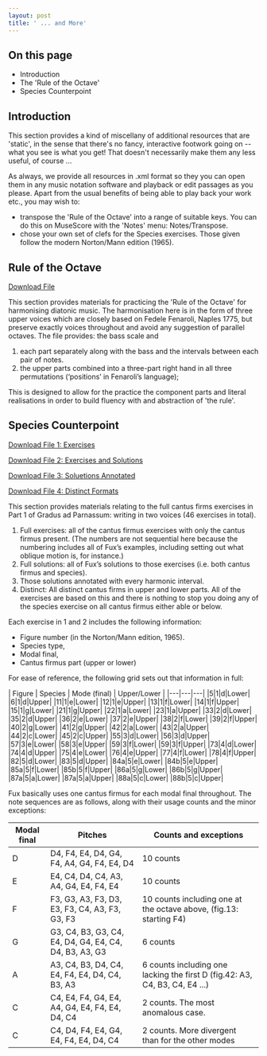 ```yaml
---
layout: post
title: ' ... and More'
---
```


## On this page
- Introduction
- The 'Rule of the Octave'
- Species Counterpoint

## Introduction

This section provides a kind of miscellany of additional resources that are 'static', in the sense that there's no fancy, interactive footwork going on -- what you see is what you get! That doesn't necessarily make them any less useful, of course ...

As always, we provide all resources in .xml format so they you can open them in any music notation software and playback or edit passages as you please. Apart from the usual benefits of being able to play back your work etc., you may wish to:
- transpose the 'Rule of the Octave' into a range of suitable keys. You can do this on MuseScore with the 'Notes' menu: Notes/Transpose.
- chose your own set of clefs for the Species exercises. Those given follow the modern Norton/Mann edition (1965).

## Rule of the Octave
<a href="/ROTO/Rule_of_the_Octave.xml" download="ROTO.mxl">Download File</a>

This section provides materials for practicing the 'Rule of the Octave' for harmonising diatonic music.
The harmonisation here is in the form of three upper voices which are closely based on Fedele Fenaroli, Naples 1775, but preserve exactly voices throughout and avoid any suggestion of parallel octaves.
The file provides: the bass scale and
1. each part separately along with the bass and the intervals between each pair of notes.
2. the upper parts combined into a three-part right hand in all three permutations (‘positions’ in Fenaroli’s language);

This is designed to allow for the practice the component parts and literal realisations in order to build fluency with and abstraction of 'the rule'.

## Species Counterpoint
<a href="/and-more/species/Exercises.mxl" download="Species_Ex.mxl">Download File 1: Exercises</a>

<a href="/and-more/species/Solutions.mxl" download="Species_Ex_Soln.mxl">Download File 2: Exercises and Solutions</a>

<a href="/and-more/species/Annotated.mxl" download="Species_Annotated.mxl">Download File 3: Soluetions Annotated</a>

<a href="/and-more/species/Distinct.mxl" download="Species_Distinct.mxl">Download File 4: Distinct Formats</a>

This section provides materials relating to the full cantus firms exercises in Part 1 of Gradus ad Parnassum: writing in two voices (46 exercises in total).

1. Full exercises: all of the cantus firmus exercises with only the cantus firmus present. (The numbers are not sequential here because the numbering includes all of Fux’s examples, including setting out what oblique motion is, for instance.)
2. Full solutions: all of Fux’s solutions to those exercises (i.e. both cantus firmus and species).
3. Those solutions annotated with every harmonic interval.
4. Distinct: All distinct cantus firms in upper and lower parts. All of the exercises are based on this and there is nothing to stop you doing any of the species exercise on all cantus firmus either able or below.

Each exercise in 1 and 2 includes the following information:
- Figure number (in the Norton/Mann edition, 1965).
- Species type,
- Modal final,
- Cantus firmus part (upper or lower)

For ease of reference, the following grid sets out that information in full:
<!-- along with the original clefs, and Mann’s replacements. -->

| Figure | Species | Mode (final) | Upper/Lower |
|---|---|---|
|5|1|d|Lower|
|6|1|d|Upper|
|11|1|e|Lower|
|12|1|e|Upper|
|13|1|f|Lower|
|14|1|f|Upper|
|15|1|g|Lower|
|21|1|g|Upper|
|22|1|a|Lower|
|23|1|a|Upper|
|33|2|d|Lower|
|35|2|d|Upper|
|36|2|e|Lower|
|37|2|e|Upper|
|38|2|f|Lower|
|39|2|f|Upper|
|40|2|g|Lower|
|41|2|g|Upper|
|42|2|a|Lower|
|43|2|a|Upper|
|44|2|c|Lower|
|45|2|c|Upper|
|55|3|d|Lower|
|56|3|d|Upper|
|57|3|e|Lower|
|58|3|e|Upper|
|59|3|f|Lower|
|59|3|f|Upper|
|73|4|d|Lower|
|74|4|d|Upper|
|75|4|e|Lower|
|76|4|e|Upper|
|77|4|f|Lower|
|78|4|f|Upper|
|82|5|d|Lower|
|83|5|d|Upper|
|84a|5|e|Lower|
|84b|5|e|Upper|
|85a|5|f|Lower|
|85b|5|f|Upper|
|86a|5|g|Lower|
|86b|5|g|Upper|
|87a|5|a|Lower|
|87a|5|a|Upper|
|88a|5|c|Lower|
|88b|5|c|Upper|

Fux basically uses one cantus firmus for each modal final throughout. The note sequences are as follows, along with their usage counts and the minor exceptions:

| Modal final | Pitches | Counts and exceptions |
|---|---|---|
| D | D4, F4, E4, D4, G4, F4, A4, G4, F4, E4, D4| 10 counts |
| E | E4, C4, D4, C4, A3, A4, G4, E4, F4, E4| 10 counts |
| F | F3, G3, A3, F3, D3, E3, F3, C4, A3, F3, G3, F3| 10 counts including one at the octave above, (fig.13: starting F4) |
| G | G3, C4, B3, G3, C4, E4, D4, G4, E4, C4, D4, B3, A3, G3| 6 counts |
| A | A3, C4, B3, D4, C4, E4, F4, E4, D4, C4, B3, A3| 6 counts including one lacking the first D (fig.42: A3, C4, B3, C4, E4 ...) |
| C | C4, E4, F4, G4, E4, A4, G4, E4, F4, E4, D4, C4 | 2 counts. The most anomalous case.|
| C | C4, D4, F4, E4, G4, E4, F4, E4, D4, C4 | 2 counts. More divergent than for the other modes|

<!-- To do: originalClefUpper, originalClefLower, replacementClefUpper, replacementClefLower
(Original = Fux; Replacement = Mann) -->
